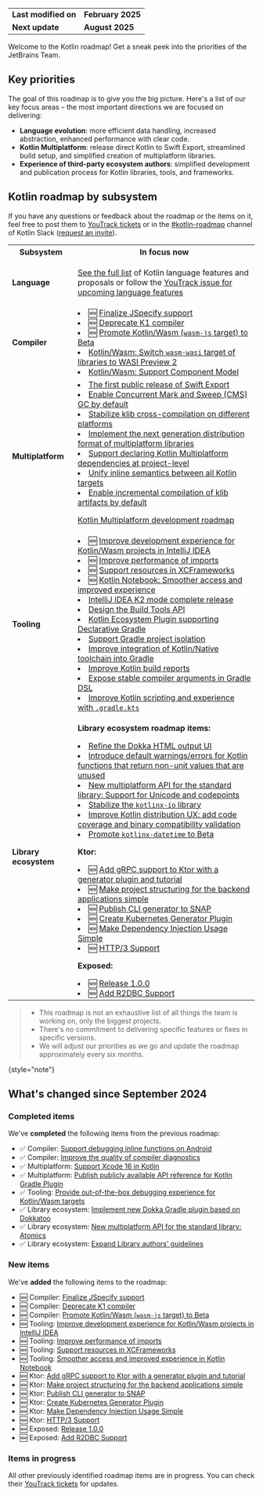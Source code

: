 [//]: # (title: Kotlin roadmap)

<table>
    <tr>
        <td><strong>Last modified on</strong></td>
        <td><strong>February 2025</strong></td>
    </tr>
    <tr>
        <td><strong>Next update</strong></td>
        <td><strong>August 2025</strong></td>
    </tr>
</table>

Welcome to the Kotlin roadmap! Get a sneak peek into the priorities of the JetBrains Team.

## Key priorities

The goal of this roadmap is to give you the big picture.
Here's a list of our key focus areas – the most important directions we are focused on delivering:

* **Language evolution**: more efficient data handling, increased abstraction, enhanced performance with clear code.
* **Kotlin Multiplatform**: release direct Kotlin to Swift Export, streamlined build setup, and simplified creation of multiplatform libraries.
* **Experience of third-party ecosystem authors**: simplified development and publication process for Kotlin libraries, tools, and frameworks.

## Kotlin roadmap by subsystem

<!-- To view the biggest projects we're working on, see the [Roadmap details](#roadmap-details) table. -->


If you have any questions or feedback about the roadmap or the items on it, feel free to post them to [YouTrack tickets](https://youtrack.jetbrains.com/issues?q=project:%20KT,%20KTIJ%20tag:%20%7BRoadmap%20Item%7D%20%23Unresolved%20) or in the [#kotlin-roadmap](https://kotlinlang.slack.com/archives/C01AAJSG3V4) channel of Kotlin Slack ([request an invite](https://surveys.jetbrains.com/s3/kotlin-slack-sign-up)).

<!-- ### YouTrack board
Visit the [roadmap board in our issue tracker YouTrack](https://youtrack.jetbrains.com/agiles/153-1251/current) ![YouTrack](youtrack-logo.png){width=30}{type="joined"}
-->

<table>
    <tr>
        <th>Subsystem</th>
        <th>In focus now</th>
    </tr>
    <tr id="language">
        <td><strong>Language</strong></td>
        <td>
            <p><a href="kotlin-language-features-and-proposals.md">See the full list</a> of Kotlin language features and proposals or follow the <a href="https://youtrack.jetbrains.com/issue/KT-54620">YouTrack issue for upcoming language features</a></p>
        </td>
    </tr>
    <tr id="compiler">
        <td><strong>Compiler</strong></td>
        <td>
            <list>
                <li>🆕 <a href="https://youtrack.jetbrains.com/issue/KT-75371">Finalize JSpecify support</a></li>
                <li>🆕 <a href="https://youtrack.jetbrains.com/issue/KT-75372">Deprecate K1 compiler</a></li>
                <li>🆕 <a href="https://youtrack.jetbrains.com/issue/KT-75370">Promote Kotlin/Wasm (<code>wasm-js</code> target) to Beta</a></li>
                <li><a href="https://youtrack.jetbrains.com/issue/KT-64568" target="_blank">Kotlin/Wasm: Switch <code>wasm-wasi</code> target of libraries to WASI Preview 2</a></li>
                <li><a href="https://youtrack.jetbrains.com/issue/KT-64569" target="_blank">Kotlin/Wasm: Support Component Model</a></li>
            </list>
        </td>
    </tr>
    <tr id="multiplatform">
        <td><strong>Multiplatform</strong></td>
        <td>
            <list>
                <li><a href="https://youtrack.jetbrains.com/issue/KT-64572">The first public release of Swift Export</a></li>
                <li><a href="https://youtrack.jetbrains.com/issue/KT-71278">Enable Concurrent Mark and Sweep (CMS) GC by default</a></li>
                <li><a href="https://youtrack.jetbrains.com/issue/KT-71290">Stabilize klib cross-compilation on different platforms</a></li> 
                <li><a href="https://youtrack.jetbrains.com/issue/KT-71281">Implement the next generation distribution format of multiplatform libraries</a></li>
                <li><a href="https://youtrack.jetbrains.com/issue/KT-71289">Support declaring Kotlin Multiplatform dependencies at project-level</a></li>
                <li><a href="https://youtrack.jetbrains.com/issue/KT-64570" target="_blank">Unify inline semantics between all Kotlin targets</a></li>
                <li><a href="https://youtrack.jetbrains.com/issue/KT-71279" target="_blank">Enable incremental compilation of klib artifacts by default</a></li>
            </list>
            <tip><p><a href="https://www.jetbrains.com/help/kotlin-multiplatform-dev/kotlin-multiplatform-roadmap.html" target="_blank">Kotlin Multiplatform development roadmap</a></p></tip>
         </td>
    </tr>
    <tr id="tooling">
        <td><strong>Tooling</strong></td>
        <td>
            <list>
                <li>🆕 <a href="https://youtrack.jetbrains.com/issue/KT-75374" target="_blank">Improve development experience for Kotlin/Wasm projects in IntelliJ IDEA</a></li>
                <li>🆕 <a href="https://youtrack.jetbrains.com/issue/KT-75376" target="_blank">Improve performance of imports</a></li>
                <li>🆕 <a href="https://youtrack.jetbrains.com/issue/KT-75377" target="_blank">Support resources in XCFrameworks</a></li>
                <li>🆕 <a href="https://youtrack.jetbrains.com/issue/KTNB-898" target="_blank">Kotlin Notebook: Smoother access and improved experience</a></li>
                <li><a href="https://youtrack.jetbrains.com/issue/KTIJ-31316" target="_blank">IntelliJ IDEA K2 mode complete release</a></li>
                <li><a href="https://youtrack.jetbrains.com/issue/KT-71286" target="_blank">Design the Build Tools API</a></li>
                <li><a href="https://youtrack.jetbrains.com/issue/KT-71292" target="_blank">Kotlin Ecosystem Plugin supporting Declarative Gradle</a></li>
                <li><a href="https://youtrack.jetbrains.com/issue/KT-54105" target="_blank">Support Gradle project isolation</a></li>
                <li><a href="https://youtrack.jetbrains.com/issue/KT-64577" target="_blank">Improve integration of Kotlin/Native toolchain into Gradle</a></li>
                <li><a href="https://youtrack.jetbrains.com/issue/KT-60279" target="_blank">Improve Kotlin build reports</a></li>
                <li><a href="https://youtrack.jetbrains.com/issue/KT-55515" target="_blank">Expose stable compiler arguments in Gradle DSL</a></li>
                <li><a href="https://youtrack.jetbrains.com/issue/KT-49511" target="_blank">Improve Kotlin scripting and experience with <code>.gradle.kts</code></a></li>
            </list>
         </td>
    </tr>
    <tr id="library-ecosystem">
        <td><strong>Library ecosystem</strong></td>
        <td>
            <p><b>Library ecosystem roadmap items:</b></p>
            <list>
                <li><a href="https://youtrack.jetbrains.com/issue/KT-71295" target="_blank">Refine the Dokka HTML output UI</a></li>
                <li><a href="https://youtrack.jetbrains.com/issue/KT-12719" target="_blank">Introduce default warnings/errors for Kotlin functions that return non-unit values that are unused</a></li>
                <li><a href="https://youtrack.jetbrains.com/issue/KT-71298" target="_blank">New multiplatform API for the standard library: Support for Unicode and codepoints</a></li>
                <li><a href="https://youtrack.jetbrains.com/issue/KT-71300" target="_blank">Stabilize the <code>kotlinx-io</code> library</a></li>
                <li><a href="https://youtrack.jetbrains.com/issue/KT-71297" target="_blank">Improve Kotlin distribution UX: add code coverage and binary compatibility validation</a></li>
                <li><a href="https://youtrack.jetbrains.com/issue/KT-64578" target="_blank">Promote <code>kotlinx-datetime</code> to Beta</a></li>
            </list>
            <p><b>Ktor:</b></p>
            <list>
                <li>🆕 <a href="https://youtrack.jetbrains.com/issue/KTOR-1501">Add gRPC support to Ktor with a generator plugin and tutorial</a></li>
                <li>🆕 <a href="https://youtrack.jetbrains.com/issue/KTOR-7158">Make project structuring for the backend applications simple</a></li>
                <li>🆕 <a href="https://youtrack.jetbrains.com/issue/KTOR-3937">Publish CLI generator to SNAP</a></li>
                <li>🆕 <a href="https://youtrack.jetbrains.com/issue/KTOR-6026">Create Kubernetes Generator Plugin</a></li>
                <li>🆕 <a href="https://youtrack.jetbrains.com/issue/KTOR-6621">Make Dependency Injection Usage Simple</a></li>
                <li>🆕 <a href="https://youtrack.jetbrains.com/issue/KTOR-7938">HTTP/3 Support</a></li>
            </list>
            <p><b>Exposed:</b></p>
            <list>
                <li>🆕 <a href="https://youtrack.jetbrains.com/issue/EXPOSED-444">Release 1.0.0</a></li>
                <li>🆕 <a href="https://youtrack.jetbrains.com/issue/EXPOSED-74">Add R2DBC Support</a></li>
            </list>
         </td>
    </tr>
</table>

> * This roadmap is not an exhaustive list of all things the team is working on, only the biggest projects.
> * There's no commitment to delivering specific features or fixes in specific versions.
> * We will adjust our priorities as we go and update the roadmap approximately every six months.
> 
{style="note"}

## What's changed since September 2024

### Completed items

We've **completed** the following items from the previous roadmap:

* ✅ Compiler: [Support debugging inline functions on Android](https://youtrack.jetbrains.com/issue/KT-60276)
* ✅ Compiler: [Improve the quality of compiler diagnostics](https://youtrack.jetbrains.com/issue/KT-71275)
* ✅ Multiplatform: [Support Xcode 16 in Kotlin](https://youtrack.jetbrains.com/issue/KT-71287)
* ✅ Multiplatform: [Publish publicly available API reference for Kotlin Gradle Plugin](https://youtrack.jetbrains.com/issue/KT-71288)
* ✅ Tooling: [Provide out-of-the-box debugging experience for Kotlin/Wasm targets](https://youtrack.jetbrains.com/issue/KT-71276)
* ✅ Library ecosystem: [Implement new Dokka Gradle plugin based on Dokkatoo](https://youtrack.jetbrains.com/issue/KT-71293)
* ✅ Library ecosystem: [New multiplatform API for the standard library: Atomics](https://youtrack.jetbrains.com/issue/KT-62423)
* ✅ Library ecosystem: [Expand Library authors’ guidelines](https://youtrack.jetbrains.com/issue/KT-71299)

### New items

We've **added** the following items to the roadmap:

* 🆕 Compiler: [Finalize JSpecify support](https://youtrack.jetbrains.com/issue/KT-75371)
* 🆕 Compiler: [Deprecate K1 compiler](https://youtrack.jetbrains.com/issue/KT-75372)
* 🆕 Compiler: [Promote Kotlin/Wasm (`wasm-js` target) to Beta](https://youtrack.jetbrains.com/issue/KT-75370)
* 🆕 Tooling: [Improve development experience for Kotlin/Wasm projects in IntelliJ IDEA](https://youtrack.jetbrains.com/issue/KT-75374)
* 🆕 Tooling: [Improve performance of imports](https://youtrack.jetbrains.com/issue/KT-75376)
* 🆕 Tooling: [Support resources in XCFrameworks](https://youtrack.jetbrains.com/issue/KT-75377)
* 🆕 Tooling: [Smoother access and improved experience in Kotlin Notebook](https://youtrack.jetbrains.com/issue/KTNB-898)
* 🆕 Ktor: [Add gRPC support to Ktor with a generator plugin and tutorial](https://youtrack.jetbrains.com/issue/KTOR-1501)
* 🆕 Ktor: [Make project structuring for the backend applications simple](https://youtrack.jetbrains.com/issue/KTOR-7158)
* 🆕 Ktor: [Publish CLI generator to SNAP](https://youtrack.jetbrains.com/issue/KTOR-3937)
* 🆕 Ktor: [Create Kubernetes Generator Plugin](https://youtrack.jetbrains.com/issue/KTOR-6026)
* 🆕 Ktor: [Make Dependency Injection Usage Simple](https://youtrack.jetbrains.com/issue/KTOR-6621)
* 🆕 Ktor: [HTTP/3 Support](https://youtrack.jetbrains.com/issue/KTOR-7938)
* 🆕 Exposed: [Release 1.0.0](https://youtrack.jetbrains.com/issue/EXPOSED-444)
* 🆕 Exposed: [Add R2DBC Support](https://youtrack.jetbrains.com/issue/EXPOSED-74)

<!--
### Removed items

We've **removed** the following items from the roadmap:

* ❌ Compiler: [Improve the quality of compiler diagnostics](https://youtrack.jetbrains.com/issue/KT-71275)

> Some items were removed from the roadmap but not dropped completely. In some cases, we've merged previous roadmap items
> with the current ones.
>
{style="note"}
-->

### Items in progress

All other previously identified roadmap items are in progress. You can check their [YouTrack tickets](https://youtrack.jetbrains.com/issues?q=project:%20KT,%20KTIJ%20tag:%20%7BRoadmap%20Item%7D%20%23Unresolved%20)
for updates.
